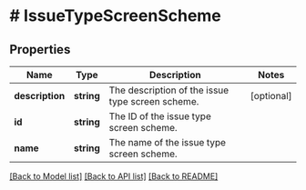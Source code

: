 # # IssueTypeScreenScheme

## Properties

Name | Type | Description | Notes
------------ | ------------- | ------------- | -------------
**description** | **string** | The description of the issue type screen scheme. | [optional]
**id** | **string** | The ID of the issue type screen scheme. |
**name** | **string** | The name of the issue type screen scheme. |

[[Back to Model list]](../../README.md#models) [[Back to API list]](../../README.md#endpoints) [[Back to README]](../../README.md)
